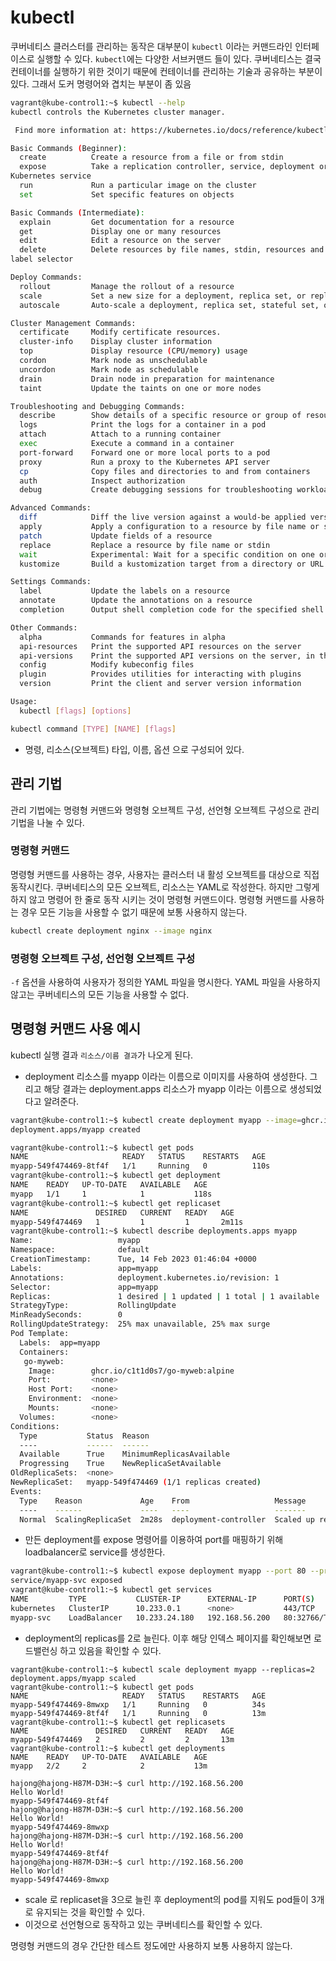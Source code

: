 # kubectl
쿠버네티스 클러스터를 관리하는 동작은 대부분이 `kubectl` 이라는 커맨드라인 인터페이스로 실행할 수 있다. `kubectl`에는 다양한 서브커맨드 들이 있다. 쿠버네티스는 결국 컨테이너를 실행하기 위한 것이기 때문에 컨테이너를 관리하는 기술과 공유하는 부분이 있다. 그래서 도커 명령어와 겹치는 부분이 좀 있음
```sh
vagrant@kube-control1:~$ kubectl --help
kubectl controls the Kubernetes cluster manager.

 Find more information at: https://kubernetes.io/docs/reference/kubectl/overview/

Basic Commands (Beginner):
  create          Create a resource from a file or from stdin
  expose          Take a replication controller, service, deployment or pod and expose it as a new
Kubernetes service
  run             Run a particular image on the cluster
  set             Set specific features on objects

Basic Commands (Intermediate):
  explain         Get documentation for a resource
  get             Display one or many resources
  edit            Edit a resource on the server
  delete          Delete resources by file names, stdin, resources and names, or by resources and
label selector

Deploy Commands:
  rollout         Manage the rollout of a resource
  scale           Set a new size for a deployment, replica set, or replication controller
  autoscale       Auto-scale a deployment, replica set, stateful set, or replication controller

Cluster Management Commands:
  certificate     Modify certificate resources.
  cluster-info    Display cluster information
  top             Display resource (CPU/memory) usage
  cordon          Mark node as unschedulable
  uncordon        Mark node as schedulable
  drain           Drain node in preparation for maintenance
  taint           Update the taints on one or more nodes

Troubleshooting and Debugging Commands:
  describe        Show details of a specific resource or group of resources
  logs            Print the logs for a container in a pod
  attach          Attach to a running container
  exec            Execute a command in a container
  port-forward    Forward one or more local ports to a pod
  proxy           Run a proxy to the Kubernetes API server
  cp              Copy files and directories to and from containers
  auth            Inspect authorization
  debug           Create debugging sessions for troubleshooting workloads and nodes

Advanced Commands:
  diff            Diff the live version against a would-be applied version
  apply           Apply a configuration to a resource by file name or stdin
  patch           Update fields of a resource
  replace         Replace a resource by file name or stdin
  wait            Experimental: Wait for a specific condition on one or many resources
  kustomize       Build a kustomization target from a directory or URL.

Settings Commands:
  label           Update the labels on a resource
  annotate        Update the annotations on a resource
  completion      Output shell completion code for the specified shell (bash, zsh or fish)

Other Commands:
  alpha           Commands for features in alpha
  api-resources   Print the supported API resources on the server
  api-versions    Print the supported API versions on the server, in the form of "group/version"
  config          Modify kubeconfig files
  plugin          Provides utilities for interacting with plugins
  version         Print the client and server version information

Usage:
  kubectl [flags] [options]

```

```sh
kubectl command [TYPE] [NAME] [flags]
```
- 명령, 리소스(오브젝트) 타입, 이름, 옵션 으로 구성되어 있다. 

## 관리 기법
관리 기법에는 명령형 커맨드와 명령형 오브젝트 구성, 선언형 오브젝트 구성으로 관리기법을 나눌 수 있다.

### 명령형 커맨드
명령형 커맨드를 사용하는 경우, 사용자는 클러스터 내 활성 오브젝트를 대상으로 직접 동작시킨다. 쿠버네티스의 모든 오브젝트, 리소스는 YAML로 작성한다. 하지만 그렇게 하지 않고 명령어 한 줄로 동작 시키는 것이 명령형 커맨드이다. 명령형 커맨드를 사용하는 경우 모든 기능을 사용할 수 없기 때문에 보통 사용하지 않는다. 

```sh
kubectl create deployment nginx --image nginx
```

### 명령형 오브젝트 구성, 선언형 오브젝트 구성
`-f` 옵션을 사용하여 사용자가 정의한 YAML 파일을 명시한다. YAML 파일을 사용하지 않고는 쿠버네티스의 모든 기능을 사용할 수 없다. 

## 명령형 커맨드 사용 예시
kubectl 실행 결과 `리소스/이름 결과`가 나오게 된다.

- deployment 리소스를 myapp 이라는 이름으로 이미지를 사용하여 생성한다. 그리고 해당 결과는 deployment.apps 리소스가 myapp 이라는 이름으로 생성되었다고 알려준다. 
```sh
vagrant@kube-control1:~$ kubectl create deployment myapp --image=ghcr.io/c1t1d0s7/go-myweb:alpine
deployment.apps/myapp created
```

```sh
vagrant@kube-control1:~$ kubectl get pods
NAME                     READY   STATUS    RESTARTS   AGE
myapp-549f474469-8tf4f   1/1     Running   0          110s
vagrant@kube-control1:~$ kubectl get deployment
NAME    READY   UP-TO-DATE   AVAILABLE   AGE
myapp   1/1     1            1           118s        
vagrant@kube-control1:~$ kubectl get replicaset
NAME               DESIRED   CURRENT   READY   AGE
myapp-549f474469   1         1         1       2m11s
vagrant@kube-control1:~$ kubectl describe deployments.apps myapp 
Name:                   myapp
Namespace:              default
CreationTimestamp:      Tue, 14 Feb 2023 01:46:04 +0000
Labels:                 app=myapp
Annotations:            deployment.kubernetes.io/revision: 1
Selector:               app=myapp
Replicas:               1 desired | 1 updated | 1 total | 1 available | 0 unavailable
StrategyType:           RollingUpdate
MinReadySeconds:        0
RollingUpdateStrategy:  25% max unavailable, 25% max surge
Pod Template:
  Labels:  app=myapp
  Containers:
   go-myweb:
    Image:        ghcr.io/c1t1d0s7/go-myweb:alpine
    Port:         <none>
    Host Port:    <none>
    Environment:  <none>
    Mounts:       <none>
  Volumes:        <none>
Conditions:
  Type           Status  Reason
  ----           ------  ------
  Available      True    MinimumReplicasAvailable
  Progressing    True    NewReplicaSetAvailable
OldReplicaSets:  <none>
NewReplicaSet:   myapp-549f474469 (1/1 replicas created)
Events:
  Type    Reason             Age    From                   Message
  ----    ------             ----   ----                   -------
  Normal  ScalingReplicaSet  2m28s  deployment-controller  Scaled up replica set myapp-549f474469 to 1

```

- 만든 deployment를 expose 명령어를 이용하여 port를 매핑하기 위해 loadbalancer로 service를 생성한다.

```sh
vagrant@kube-control1:~$ kubectl expose deployment myapp --port 80 --protocol TCP --target-port=8080 --name myapp-svc --type=LoadBalancer
service/myapp-svc exposed
vagrant@kube-control1:~$ kubectl get services 
NAME         TYPE           CLUSTER-IP      EXTERNAL-IP      PORT(S)        AGE
kubernetes   ClusterIP      10.233.0.1      <none>           443/TCP        21h
myapp-svc    LoadBalancer   10.233.24.180   192.168.56.200   80:32766/TCP   39s
```

- deployment의 replicas를 2로 늘린다. 이후 해당 인덱스 페이지를 확인해보면 로드밸런싱 하고 있음을 확인할 수 있다.
```
vagrant@kube-control1:~$ kubectl scale deployment myapp --replicas=2
deployment.apps/myapp scaled
vagrant@kube-control1:~$ kubectl get pods
NAME                     READY   STATUS    RESTARTS   AGE
myapp-549f474469-8mwxp   1/1     Running   0          34s
myapp-549f474469-8tf4f   1/1     Running   0          13m
vagrant@kube-control1:~$ kubectl get replicasets
NAME               DESIRED   CURRENT   READY   AGE
myapp-549f474469   2         2         2       13m
vagrant@kube-control1:~$ kubectl get deployments
NAME    READY   UP-TO-DATE   AVAILABLE   AGE
myapp   2/2     2            2           13m
```

```
hajong@hajong-H87M-D3H:~$ curl http://192.168.56.200
Hello World!
myapp-549f474469-8tf4f
hajong@hajong-H87M-D3H:~$ curl http://192.168.56.200
Hello World!
myapp-549f474469-8mwxp
hajong@hajong-H87M-D3H:~$ curl http://192.168.56.200
Hello World!
myapp-549f474469-8tf4f
hajong@hajong-H87M-D3H:~$ curl http://192.168.56.200
Hello World!
myapp-549f474469-8mwxp

```

- scale 로 replicaset을 3으로 늘린 후 deployment의 pod를 지워도 pod들이 3개로 유지되는 것을 확인할 수 있다. 
- 이것으로 선언형으로 동작하고 있는 쿠버네티스를 확인할 수 있다.

명령형 커맨드의 경우 간단한 테스트 정도에만 사용하지 보통 사용하지 않는다. 
